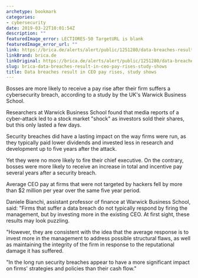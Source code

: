 ```yaml
---
archetype: bookmark
categories:
- cybersecurity
date: 2019-03-22T10:01:54Z
description: ""
featuredImage_error: LECTIORES-50 TargetURL is blank
featuredImage_error_url: ""
link: https://brica.de/alerts/alert/public/1251280/data-breaches-result-in-ceo-pay-rises-study-shows/
linkBrand: brica.de
linkOriginal: https://brica.de/alerts/alert/public/1251280/data-breaches-result-in-ceo-pay-rises-study-shows/
slug: brica-data-breaches-result-in-ceo-pay-rises-study-shows
title: Data breaches result in CEO pay rises, study shows
---
```

Bosses are more likely to receive a pay rise after their firm suffers a cybersecurity breach, according to a study by the UK's Warwick Business School.

Researchers at Warwick Business School found that media reports of a cyber-attack led to a stock market "shock" as investors sold their shares, but this only lasted a few days.

Security breaches did have a lasting impact on the way firms were run, as they typically paid lower dividends and invested less in research and development up to five years after the attack.

Yet they were no more likely to fire their chief executive. On the contrary, bosses were more likely to receive an increase in total and incentive pay several years after a security breach.

Average CEO pay at firms that were not targeted by hackers fell by more than $2 million per year over the same five year period.

Daniele Bianchi, assistant professor of finance at Warwick Business School, said: "Firms that suffer a data breach do not typically respond by firing the management, but by investing more in the existing CEO. At first sight, these results may look puzzling.

"However, they are consistent with the idea that the average response is to invest more in the management to address possible structural flaws, as well as maintaining the integrity of the firm in response to the reputational damage it has suffered.

"In the long run security breaches appear to have a more significant impact on firms' strategies and policies than their cash flow."

